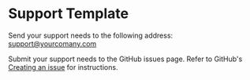 Support Template
================

Send your support needs to the following address: support@yourcomany.com

Submit your support needs to the GitHub issues page. Refer to GitHub's [Creating an issue](https://docs.github.com/en/issues/tracking-your-work-with-issues/creating-an-issue) for instructions.







